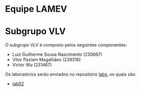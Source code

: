 # Equipe LAMEV
# Subgrupo VLV
O subgrupo VLV é composto pelos seguintes componentes:

* Luiz Guilherme Sousa Nascimento (230667)
* Vitor Paziam Magalhães (238316)
* Victor Wu (231467)

Os laboratórios serão enviados no repositório [labs](https://github.com/VLV-subgrupo/labs), os quais são:

* [lab02](https://github.com/VLV-subgrupo/labs/tree/main/lab02)
